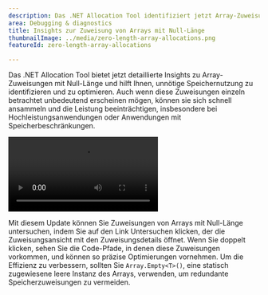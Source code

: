 ```yaml
---
description: Das .NET Allocation Tool identifiziert jetzt Array-Zuweisungen mit Null-Länge und trägt so zur Optimierung von Speichernutzung und Leistung bei.
area: Debugging & diagnostics
title: Insights zur Zuweisung von Arrays mit Null-Länge
thumbnailImage: ../media/zero-length-array-allocations.png
featureId: zero-length-array-allocations

---
```



Das .NET Allocation Tool bietet jetzt detaillierte Insights zu Array-Zuweisungen mit Null-Länge und hilft Ihnen, unnötige Speichernutzung zu identifizieren und zu optimieren. Auch wenn diese Zuweisungen einzeln betrachtet unbedeutend erscheinen mögen, können sie sich schnell ansammeln und die Leistung beeinträchtigen, insbesondere bei Hochleistungsanwendungen oder Anwendungen mit Speicherbeschränkungen.

![Natives Instrumentierungstool](../media/zero-length-array-allocations.mp4)

Mit diesem Update können Sie Zuweisungen von Arrays mit Null-Länge untersuchen, indem Sie auf den Link Untersuchen klicken, der die Zuweisungsansicht mit den Zuweisungsdetails öffnet. Wenn Sie doppelt klicken, sehen Sie die Code-Pfade, in denen diese Zuweisungen vorkommen, und können so präzise Optimierungen vornehmen. Um die Effizienz zu verbessern, sollten Sie `Array.Empty<T>()`, eine statisch zugewiesene leere Instanz des Arrays, verwenden, um redundante Speicherzuweisungen zu vermeiden.
